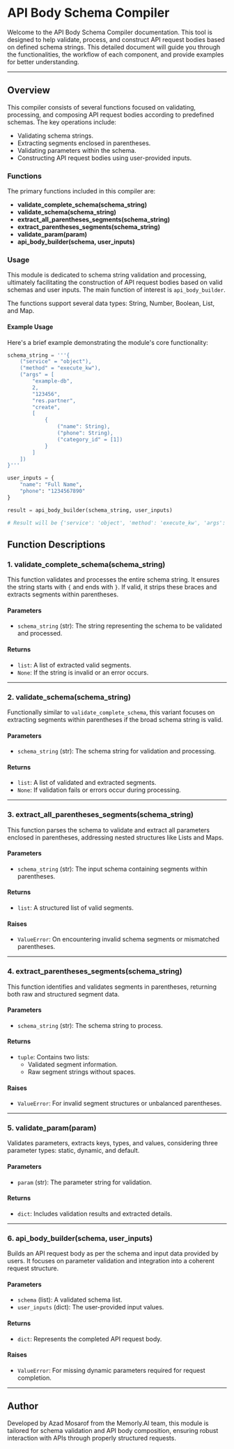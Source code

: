 # API Body Schema Compiler

Welcome to the API Body Schema Compiler documentation. This tool is designed to help validate, process, and construct API request bodies based on defined schema strings. This detailed document will guide you through the functionalities, the workflow of each component, and provide examples for better understanding.

---

## Overview

This compiler consists of several functions focused on validating, processing, and composing API request bodies according to predefined schemas. The key operations include:

- Validating schema strings.
- Extracting segments enclosed in parentheses.
- Validating parameters within the schema.
- Constructing API request bodies using user-provided inputs.

### Functions

The primary functions included in this compiler are:

- **validate_complete_schema(schema_string)**
- **validate_schema(schema_string)**
- **extract_all_parentheses_segments(schema_string)**
- **extract_parentheses_segments(schema_string)**
- **validate_param(param)**
- **api_body_builder(schema, user_inputs)**

### Usage

This module is dedicated to schema string validation and processing, ultimately facilitating the construction of API request bodies based on valid schemas and user inputs. The main function of interest is `api_body_builder`.

The functions support several data types: String, Number, Boolean, List, and Map.

#### Example Usage

Here's a brief example demonstrating the module's core functionality:

```python
schema_string = '''{
    ("service" = "object"),
    ("method" = "execute_kw"),
    ("args" = [ 
        "example-db",
        2,
        "123456",
        "res.partner",
        "create",
        [
            {
                ("name": String),
                ("phone": String),
                ("category_id" = [1])
            }
        ]
    ])
}'''

user_inputs = {
    "name": "Full Name",
    "phone": "1234567890"
}

result = api_body_builder(schema_string, user_inputs)

# Result will be {'service': 'object', 'method': 'execute_kw', 'args': ['example-db', 2, '123456', 'res.partner', 'create', [{'name': 'Full Name', 'phone': '1234567890', 'category_id': [1]}]]}
```

## Function Descriptions

### 1. validate_complete_schema(schema_string)

This function validates and processes the entire schema string. It ensures the string starts with `{` and ends with `}`. If valid, it strips these braces and extracts segments within parentheses.

#### Parameters
- `schema_string` (str): The string representing the schema to be validated and processed.

#### Returns
- `list`: A list of extracted valid segments.
- `None`: If the string is invalid or an error occurs.

---

### 2. validate_schema(schema_string)

Functionally similar to `validate_complete_schema`, this variant focuses on extracting segments within parentheses if the broad schema string is valid.

#### Parameters
- `schema_string` (str): The schema string for validation and processing.

#### Returns
- `list`: A list of validated and extracted segments.
- `None`: If validation fails or errors occur during processing.

---

### 3. extract_all_parentheses_segments(schema_string)

This function parses the schema to validate and extract all parameters enclosed in parentheses, addressing nested structures like Lists and Maps.

#### Parameters
- `schema_string` (str): The input schema containing segments within parentheses.

#### Returns
- `list`: A structured list of valid segments.

#### Raises
- `ValueError`: On encountering invalid schema segments or mismatched parentheses.

---

### 4. extract_parentheses_segments(schema_string)

This function identifies and validates segments in parentheses, returning both raw and structured segment data.

#### Parameters
- `schema_string` (str): The schema string to process.

#### Returns
- `tuple`: Contains two lists:
  - Validated segment information.
  - Raw segment strings without spaces.

#### Raises
- `ValueError`: For invalid segment structures or unbalanced parentheses.

---

### 5. validate_param(param)

Validates parameters, extracts keys, types, and values, considering three parameter types: static, dynamic, and default.

#### Parameters
- `param` (str): The parameter string for validation.

#### Returns
- `dict`: Includes validation results and extracted details.

---

### 6. api_body_builder(schema, user_inputs)

Builds an API request body as per the schema and input data provided by users. It focuses on parameter validation and integration into a coherent request structure.

#### Parameters
- `schema` (list): A validated schema list.
- `user_inputs` (dict): The user-provided input values.

#### Returns
- `dict`: Represents the completed API request body.

#### Raises
- `ValueError`: For missing dynamic parameters required for request completion.

---

## Author

Developed by Azad Mosarof from the Memorly.AI team, this module is tailored for schema validation and API body composition, ensuring robust interaction with APIs through properly structured requests.
